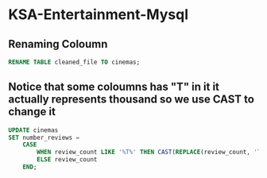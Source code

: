 # KSA-Entertainment-Mysql
## Renaming Coloumn
```sql
RENAME TABLE cleaned_file TO cinemas;
```

## Notice that some coloumns has "T" in it it actually represents thousand so we use CAST to change it
```sql
UPDATE cinemas
SET number_reviews = 
    CASE 
        WHEN review_count LIKE '%T%' THEN CAST(REPLACE(review_count, 'T', '') AS UNSIGNED) * 1000
        ELSE review_count
    END;

```
